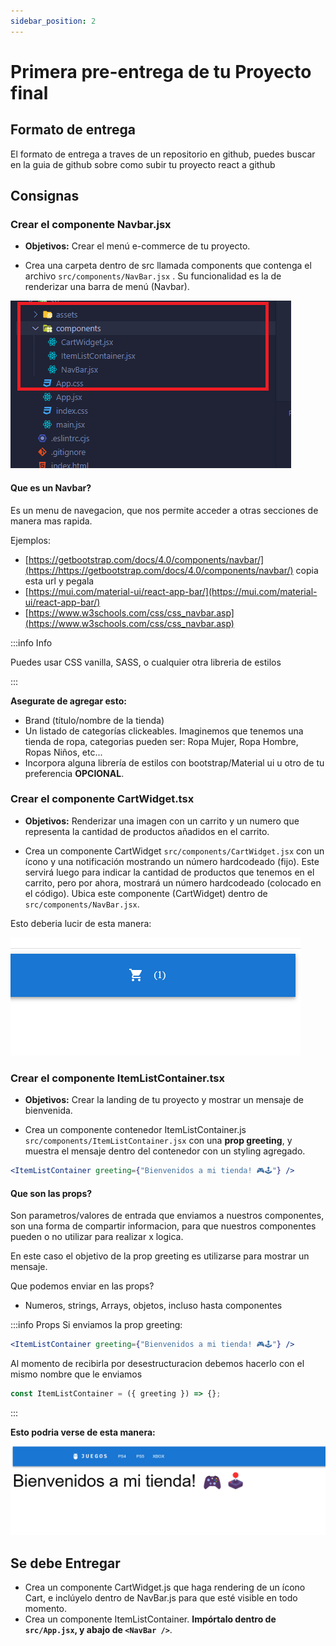 ```yaml
---
sidebar_position: 2
---
```


# Primera pre-entrega de tu Proyecto final

## Formato de entrega

El formato de entrega a traves de un repositorio en github, puedes buscar en la guia de github sobre como subir tu proyecto react a github

## Consignas

### Crear el componente Navbar.jsx

- **Objetivos:** Crear el menú e-commerce de tu proyecto.

- Crea una carpeta dentro de src llamada components que contenga el archivo `src/components/NavBar.jsx` . Su funcionalidad es la de renderizar una barra de menú (Navbar).

![Docs Version Dropdown](./img/entrega1.png)

#### Que es un Navbar?

Es un menu de navegacion, que nos permite acceder a otras secciones de manera mas rapida.

Ejemplos:

- [https://getbootstrap.com/docs/4.0/components/navbar/](https://https://getbootstrap.com/docs/4.0/components/navbar/) copia esta url y pegala
- [https://mui.com/material-ui/react-app-bar/](https://mui.com/material-ui/react-app-bar/)
- [https://www.w3schools.com/css/css_navbar.asp](https://www.w3schools.com/css/css_navbar.asp)

:::info Info

Puedes usar CSS vanilla, SASS, o cualquier otra libreria de estilos

:::

**Asegurate de agregar esto:**

- Brand (título/nombre de la tienda)
- Un listado de categorías clickeables. Imaginemos que tenemos una tienda de ropa, categorias pueden ser: Ropa Mujer, Ropa Hombre, Ropas Niños, etc...
- Incorpora alguna librería de estilos con bootstrap/Material ui u otro de tu preferencia **OPCIONAL**.

### Crear el componente CartWidget.tsx

- **Objetivos:** Renderizar una imagen con un carrito y un numero que representa la cantidad de productos añadidos en el carrito.

- Crea un componente CartWidget `src/components/CartWidget.jsx` con un ícono y una notificación mostrando un número hardcodeado (fijo). Este servirá luego para indicar la cantidad de productos que tenemos en el carrito, pero por ahora, mostrará un número hardcodeado (colocado en el código). Ubica este componente (CartWidget) dentro de `src/components/NavBar.jsx`.

Esto deberia lucir de esta manera:

![Docs Version Dropdown](./img/entrega2.png)

### Crear el componente ItemListContainer.tsx

- **Objetivos:** Crear la landing de tu proyecto y mostrar un mensaje de bienvenida.

- Crea un componente contenedor ItemListContainer.js `src/components/ItemListContainer.jsx` con una **prop greeting**, y muestra el mensaje dentro del contenedor con un styling agregado.

```jsx title="src/App.jsx"
<ItemListContainer greeting={"Bienvenidos a mi tienda! 🎮🕹️"} />
```

#### Que son las props?

Son parametros/valores de entrada que enviamos a nuestros componentes, son una forma de compartir informacion, para que nuestros componentes pueden o no utilizar para realizar x logica.

En este caso el objetivo de la prop greeting es utilizarse para mostrar un mensaje.

Que podemos enviar en las props?

- Numeros, strings, Arrays, objetos, incluso hasta componentes

:::info Props
Si enviamos la prop greeting:

```jsx title="src/App.jsx"
<ItemListContainer greeting={"Bienvenidos a mi tienda! 🎮🕹️"} />
```

Al momento de recibirla por desestructuracion debemos hacerlo con el mismo nombre que le enviamos

```jsx title="src/App.jsx"
const ItemListContainer = ({ greeting }) => {};
```

:::

**Esto podria verse de esta manera:**

![Docs Version Dropdown](./img/entrega3.png)

## Se debe Entregar

- Crea un componente CartWidget.js que haga rendering de un ícono Cart, e inclúyelo dentro de NavBar.js para que esté visible en todo momento.
- Crea un componente ItemListContainer. **Impórtalo dentro de `src/App.jsx`, y abajo de `<NavBar />`**.
